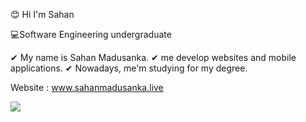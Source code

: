 :blush: Hi I'm Sahan

💻Software Engineering undergraduate

✔ My name is Sahan Madusanka. 
✔ me develop websites and mobile applications. 
✔ Nowadays, me'm studying for my degree. 

Website : www.sahanmadusanka.live

<img src="https://github-readme-stats.vercel.app/api?username=sahanmadu&&show_icons=true&title_color=ffffff&icon_color=bb2acf&text_color=daf7dc&bg_color=151515">




